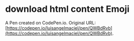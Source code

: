 # download html content Emoji 

A Pen created on CodePen.io. Original URL: [https://codepen.io/luisangelmaciel/pen/QWBdRvb](https://codepen.io/luisangelmaciel/pen/QWBdRvb).

